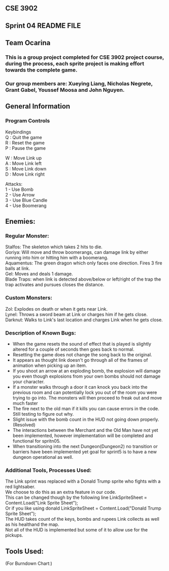 ## CSE 3902
## Sprint 04 README FILE
## Team Ocarina
### This is a group project completed for CSE 3902 project course, during the process, each sprite project is making effort towards the complete game. 
### Our group members are: Xueying Liang, Nicholas Negrete, Grant Gabel, Youssef Moosa and John Nguyen.

## General Information
### Program Controls
Keybindings<br/>
Q : Quit the game <br/>
R : Reset the game<br/>
P : Pause the game<br/>

W : Move Link up<br/>
A : Move Link left<br/>
S : Move Link down<br/>
D : Move Link right<br/>

Attacks:<br/>
1 - Use Bomb<br/>
2 - Use Arrow<br/>
3 - Use Blue Candle<br/>
4 - Use Boomerang<br/>

## Enemies:
### Regular Monster:
Stalfos: The skeleton which takes 2 hits to die.<br/>
Goriya: Will move and throw boomerangs, can damage link by either running into him or hitting him  with a boomerang.<br/>
Aquamentus: The green dragon which only faces one direction. Fires 3 fire balls at link. <br/>
Gel: Moves and deals 1 damage.<br/>
Blade Traps: when link is detected above/below or left/right of the trap the trap activates and pursues closes the distance. <br/>

### Custom Monsters:
Zol: Explodes on death or when it gets near Link.<br/>
Lynel: Throws a sword beam at Link or charges him if he gets close.<br/>
Darknut: Walks to Link's last location and charges Link when he gets close.<br/>

### Description of Known Bugs:
<ul>
 <li>When the game resets the sound of effect that is played is slightly altered for a couple of seconds then goes back to normal.</li> 
 <li>Resetting the game does not change the song back to the original.</li>
 <li>It appears as thought link doesn't go through all of the frames of animation when picking up an item.</li>
 <li>If you shoot an arrow at an exploding bomb, the explosion will damage you even though explosions from your own bombs should not damage your character.
 <li>If a monster walks through a door it can knock you back into the previous room and can potentially lock you out of the room 
  you were trying to go into. The monsters will then proceed to freak out and move much faster
 <li> The fire next to the old man if it kills you can cause errors in the code. Still testing to figure out why.
 <li> Slight issue with the bomb count in the HUD not going down properly. (Resolved)
 <li> The interactions between the Merchant and the Old Man have not yet been implemented, however implementation will be completed and functional for spritn05.
 <li> When transitioning into the next Dungeon(Dungeon2) no transition or barriers  have been implemented yet goal for sprint5 is to have a new dungeon operational as well.
 </li>
 
</ul>

### Additional Tools, Processes Used:
The Link sprint was replaced with a Donald Trump sprite who fights with a red lightsaber.<br/>
We choose to do this as an extra feature in our code. <br/>
This can be changed though by the following line LinkSpriteSheet = Content.Load<Texture2D>("Link Sprite Sheet");<br/>
Or if you like using donald LinkSpriteSheet = Content.Load<Texture2D>("Donald Trump Sprite Sheet");<br/>
The HUD takes count of the keys, bombs and rupees Link collects as well as his healthand the map. <br/>
Not all of the HUD is implemented but some of it to allow use for the pickups.<br/>
 
## Tools Used:
(For Burndown Chart:)<br/>

